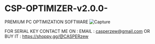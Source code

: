 # CSP-OPTIMIZER-v2.0.0-
PREMIUM PC OPTIMIZATION SOFTWARE
![Capture](https://github.com/CASPERzew/CSP-OPTIMIZER-v2.0.0-/assets/69422046/714394c6-e755-4367-854c-c42b1a467434)

FOR SERIAL KEY CONTACT ME ON :
EMAIL : casperzew@gmail.com
OR BUY IT : https://shoppy.gg/@CASPERzew
